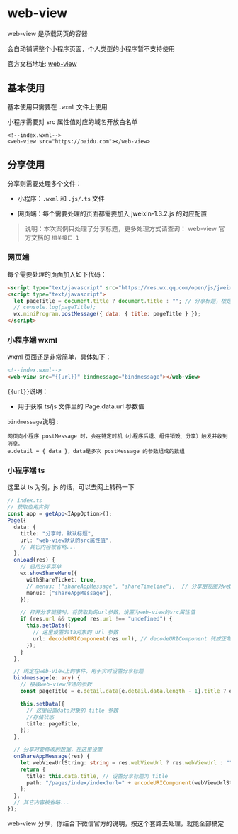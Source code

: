 # web-view

web-view 是承载网页的容器

会自动铺满整个小程序页面，个人类型的小程序暂不支持使用

官方文档地址: [web-view](https://developers.weixin.qq.com/miniprogram/dev/component/web-view.html)

## 基本使用

基本使用只需要在 `.wxml` 文件上使用

小程序需要对 src 属性值对应的域名开放白名单

```wxml
<!--index.wxml-->
<web-view src="https://baidu.com"></web-view>
```

## 分享使用

分享则需要处理多个文件：

- 小程序：`.wxml` 和 `.js/.ts` 文件

- 网页端：每个需要处理的页面都需要加入 jweixin-1.3.2.js 的对应配置

> 说明：本次案例只处理了分享标题，更多处理方式请查询： web-view 官方文档的 `相关接口 1`

### 网页端

每个需要处理的页面加入如下代码：

```html
<script type="text/javascript" src="https://res.wx.qq.com/open/js/jweixin-1.3.2.js"></script>
<script type="text/javascript">
  let pageTitle = document.title ? document.title : ""; // 分享标题，根是在这里设置的
  // console.log(pageTitle);
  wx.miniProgram.postMessage({ data: { title: pageTitle } });
</script>
```

### 小程序端 wxml

wxml 页面还是非常简单，具体如下：

```html
<!--index.wxml-->
<web-view src="{{url}}" bindmessage="bindmessage"></web-view>
```

`{{url}}`说明：

- 用于获取 ts/js 文件里的 Page.data.url 参数值

`bindmessage`说明 :

```text
网页向小程序 postMessage 时，会在特定时机（小程序后退、组件销毁、分享）触发并收到消息。
e.detail = { data }，data是多次 postMessage 的参数组成的数组
```

### 小程序端 ts

这里以 ts 为例，js 的话，可以去网上转码一下

```ts
// index.ts
// 获取应用实例
const app = getApp<IAppOption>();
Page({
  data: {
    title: "分享时，默认标题",
    url: "web-view默认的src属性值",
    // 其它内容被省略...
  },
  onLoad(res) {
    // 启用分享菜单
    wx.showShareMenu({
      withShareTicket: true,
      // menus: ["shareAppMessage", "shareTimeline"],  // 分享朋友圈对web-view无效，官方说明
      menus: ["shareAppMessage"],
    });

    // 打开分享链接时，将获取到的url参数，设置为web-view的src属性值
    if (res.url && typeof res.url !== "undefined") {
      this.setData({
        // 这里设置data对象的 url 参数
        url: decodeURIComponent(res.url), // decodeURIComponent 转成正常的url地址
      });
    }
  },

  // 绑定在web-view上的事件，用于实时设置分享标题
  bindmessage(e: any) {
    // 接收web-view传递的参数
    const pageTitle = e.detail.data[e.detail.data.length - 1].title ? e.detail.data[e.detail.data.length - 1].title : "默认分享标题";

    this.setData({
      // 这里设置data对象的 title 参数
      //存储状态
      title: pageTitle,
    });
  },

  // 分享时要修改的数据，在这里设置
  onShareAppMessage(res) {
    let webViewUrlString: string = res.webViewUrl ? res.webViewUrl : "";
    return {
      title: this.data.title, // 设置分享标题为 title
      path: "/pages/index/index?url=" + encodeURIComponent(webViewUrlString), // encodeURIComponent 将url转成可传递的字符串
    };
  },
  // 其它内容被省略...
});
```

web-view 分享，你结合下微信官方的说明，按这个套路去处理，就能全部搞定
